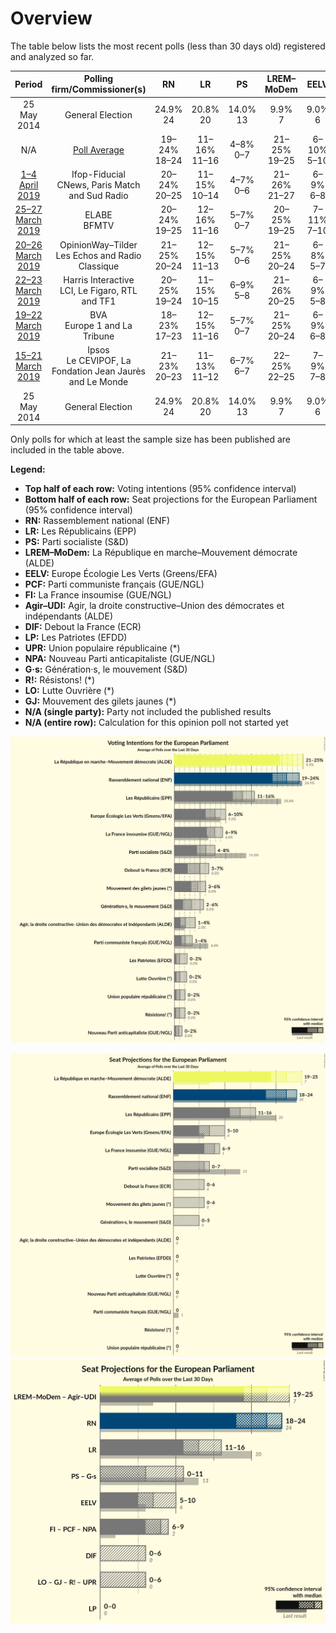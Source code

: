 # Overview

The table below lists the most recent polls (less than 30 days old) registered and analyzed so far.

| Period     | Polling firm/Commissioner(s) | RN | LR | PS | LREM–MoDem | EELV | PCF | FI | Agir–UDI | DlF | LP | UPR | NPA | G·s | R! | LO | GJ |
|:----------:|:----------------------------:|:--:|:--:|:--:|:--:|:--:|:--:|:--:|:--:|:--:|:--:|:--:|:--:|:--:|:--:|:--:|:--:|
| 25 May 2014 | General Election | 24.9% <br> 24 | 20.8% <br> 20 | 14.0% <br> 13 | 9.9% <br> 7 | 9.0% <br> 6 | 6.6% <br> 1 | 6.6% <br> 1 | 2.0% <br> 0 | 0.0% <br> 0 | 0.0% <br> 0 | 0.0% <br> 0 | 0.0% <br> 0 | 0.0% <br> 0 | 0.0% <br> 0 | 0.0% <br> 0 | 0.0% <br> 0 |
| N/A | [Poll Average](average.html) | 19–24% <br> 18–24 | 11–16% <br> 11–16 | 4–8% <br> 0–7 | 21–25% <br> 19–25 | 6–10% <br> 5–10 | 1–4% <br> 0 | 6–9% <br> 6–9 | 1–4% <br> 0 | 3–7% <br> 0–6 | 0–2% <br> 0 | 0–2% <br> 0 | 0–2% <br> 0 | 2–6% <br> 0–5 | 0–2% <br> 0 | 0–2% <br> 0 | 3–6% <br> 0–6 |
| [1–4 April 2019](2019-04-04-Ifop-Fiducial.html) | Ifop-Fiducial <br> CNews, Paris Match and Sud Radio | 20–24% <br> 20–25 | 11–15% <br> 10–14 | 4–7% <br> 0–6 | 21–26% <br> 21–27 | 6–9% <br> 6–8 | 1–3% <br> 0 | 7–10% <br> 7–10 | 1–3% <br> 0 | 4–7% <br> 0–7 | 2–3% <br> 0 | 1–2% <br> 0 | N/A <br> N/A | 2–4% <br> 0 | 1–2% <br> 0 | 1–2% <br> 0 | N/A <br> N/A |
| [25–27 March 2019](2019-03-27-ELABE.html) | ELABE <br> BFMTV | 20–24% <br> 19–25 | 12–16% <br> 11–16 | 5–7% <br> 0–7 | 20–25% <br> 19–25 | 7–11% <br> 7–10 | 1–3% <br> 0 | 6–9% <br> 5–9 | 3–5% <br> 0 | 2–4% <br> 0 | 1–2% <br> 0 | 1–2% <br> 0 | 0–1% <br> 0 | 4–6% <br> 0–6 | N/A <br> N/A | N/A <br> N/A | N/A <br> N/A |
| [20–26 March 2019](2019-03-26-OpinionWay–Tilder.html) | OpinionWay–Tilder <br> Les Echos and Radio Classique | 21–25% <br> 20–24 | 12–15% <br> 11–13 | 5–7% <br> 0–6 | 21–25% <br> 20–24 | 6–8% <br> 5–7 | 2–4% <br> 0 | 6–8% <br> 6–7 | 2–4% <br> 0 | 5–7% <br> 4–7 | 1–2% <br> 0 | 1–2% <br> 0 | N/A <br> N/A | 1–3% <br> 0 | N/A <br> N/A | 1–3% <br> 0 | N/A <br> N/A |
| [22–23 March 2019](2019-03-23-HarrisInteractive.html) | Harris Interactive <br> LCI, Le Figaro, RTL and TF1 | 20–25% <br> 19–24 | 11–15% <br> 10–15 | 6–9% <br> 5–8 | 21–26% <br> 20–25 | 6–9% <br> 5–8 | 1–3% <br> 0 | 6–10% <br> 6–9 | 1–3% <br> 0 | 4–6% <br> 0–5 | 1–2% <br> 0 | 1–2% <br> 0 | 1–2% <br> 0 | 2–4% <br> 0 | 1–2% <br> 0 | 1–2% <br> 0 | N/A <br> N/A |
| [19–22 March 2019](2019-03-22-BVA.html) | BVA <br> Europe 1 and La Tribune | 18–23% <br> 17–23 | 12–15% <br> 11–16 | 5–7% <br> 0–7 | 21–25% <br> 20–24 | 6–9% <br> 6–8 | 1–3% <br> 0 | 7–10% <br> 6–9 | 1–3% <br> 0 | 4–6% <br> 0–5 | 0–1% <br> 0 | 1–2% <br> 0 | 0–1% <br> 0 | 2–4% <br> 0 | 0–1% <br> 0 | 1–2% <br> 0 | 4–6% <br> 0–6 |
| [15–21 March 2019](2019-03-21-Ipsos.html) | Ipsos <br> Le CEVIPOF, La Fondation Jean Jaurès and Le Monde | 21–23% <br> 20–23 | 11–13% <br> 11–12 | 6–7% <br> 6–7 | 22–25% <br> 22–25 | 7–9% <br> 7–8 | 2% <br> 0 | 7–9% <br> 7–9 | 2% <br> 0 | 4–6% <br> 0–5 | 0–1% <br> 0 | 1% <br> 0 | 1% <br> 0 | 4–5% <br> 0 | 1–2% <br> 0 | 0–1% <br> 0 | N/A <br> N/A |
| 25 May 2014 | General Election | 24.9% <br> 24 | 20.8% <br> 20 | 14.0% <br> 13 | 9.9% <br> 7 | 9.0% <br> 6 | 6.6% <br> 1 | 6.6% <br> 1 | 2.0% <br> 0 | 0.0% <br> 0 | 0.0% <br> 0 | 0.0% <br> 0 | 0.0% <br> 0 | 0.0% <br> 0 | 0.0% <br> 0 | 0.0% <br> 0 | 0.0% <br> 0 |

Only polls for which at least the sample size has been published are included in the table above.

**Legend:**
+ **Top half of each row:** Voting intentions (95% confidence interval)
+ **Bottom half of each row:** Seat projections for the European Parliament (95% confidence interval)
+ **RN:** Rassemblement national (ENF)
+ **LR:** Les Républicains (EPP)
+ **PS:** Parti socialiste (S&D)
+ **LREM–MoDem:** La République en marche–Mouvement démocrate (ALDE)
+ **EELV:** Europe Écologie Les Verts (Greens/EFA)
+ **PCF:** Parti communiste français (GUE/NGL)
+ **FI:** La France insoumise (GUE/NGL)
+ **Agir–UDI:** Agir, la droite constructive–Union des démocrates et indépendants (ALDE)
+ **DlF:** Debout la France (ECR)
+ **LP:** Les Patriotes (EFDD)
+ **UPR:** Union populaire républicaine (*)
+ **NPA:** Nouveau Parti anticapitaliste (GUE/NGL)
+ **G·s:** Génération·s, le mouvement (S&D)
+ **R!:** Résistons! (*)
+ **LO:** Lutte Ouvrière (*)
+ **GJ:** Mouvement des gilets jaunes (*)
+ **N/A (single party):** Party not included the published results
+ **N/A (entire row):** Calculation for this opinion poll not started yet


![Graph with voting intentions not yet produced](average.png "Voting Intentions")

![Graph with seats not yet produced](average-seats.png "Seats")
![Graph with coalitions seats not yet produced](average-coalitions-seats.png "Coalitions Seats")
